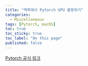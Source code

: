 ```yaml
---
title: "맥북에서 Pytorch GPU 활용하기"
categories:
  - Miscellaneous
tags: [Pytorch, macOS]
toc: true
toc_sticky: true
toc_label: "On this page"
published: false
---
```


[Pytorch 공식 링크](https://pytorch.org/blog/introducing-accelerated-pytorch-training-on-mac/)

